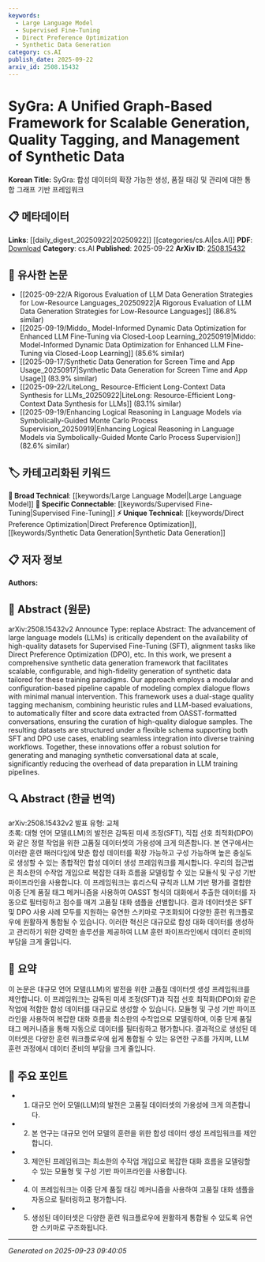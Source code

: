```yaml
---
keywords:
  - Large Language Model
  - Supervised Fine-Tuning
  - Direct Preference Optimization
  - Synthetic Data Generation
category: cs.AI
publish_date: 2025-09-22
arxiv_id: 2508.15432
---
```


<!-- KEYWORD_LINKING_METADATA:
{
  "processed_timestamp": "2025-09-23T09:40:05.670254",
  "vocabulary_version": "1.0",
  "selected_keywords": [
    "Large Language Model",
    "Supervised Fine-Tuning",
    "Direct Preference Optimization",
    "Synthetic Data Generation"
  ],
  "rejected_keywords": [],
  "similarity_scores": {
    "Large Language Model": 0.85,
    "Supervised Fine-Tuning": 0.8,
    "Direct Preference Optimization": 0.78,
    "Synthetic Data Generation": 0.82
  },
  "extraction_method": "AI_prompt_based",
  "budget_applied": true,
  "candidates_json": {
    "candidates": [
      {
        "surface": "Large Language Models",
        "canonical": "Large Language Model",
        "aliases": [
          "LLMs"
        ],
        "category": "broad_technical",
        "rationale": "Connects to a wide range of discussions on language model advancements and datasets.",
        "novelty_score": 0.3,
        "connectivity_score": 0.9,
        "specificity_score": 0.6,
        "link_intent_score": 0.85
      },
      {
        "surface": "Supervised Fine-Tuning",
        "canonical": "Supervised Fine-Tuning",
        "aliases": [
          "SFT"
        ],
        "category": "specific_connectable",
        "rationale": "Key process in adapting models, relevant to both existing and emerging techniques.",
        "novelty_score": 0.7,
        "connectivity_score": 0.75,
        "specificity_score": 0.8,
        "link_intent_score": 0.8
      },
      {
        "surface": "Direct Preference Optimization",
        "canonical": "Direct Preference Optimization",
        "aliases": [
          "DPO"
        ],
        "category": "unique_technical",
        "rationale": "A specific alignment task that is critical for model performance tuning.",
        "novelty_score": 0.8,
        "connectivity_score": 0.65,
        "specificity_score": 0.85,
        "link_intent_score": 0.78
      },
      {
        "surface": "Synthetic Data Generation",
        "canonical": "Synthetic Data Generation",
        "aliases": [
          "Data Synthesis"
        ],
        "category": "unique_technical",
        "rationale": "Central to the paper's framework, facilitating scalable data creation for model training.",
        "novelty_score": 0.75,
        "connectivity_score": 0.7,
        "specificity_score": 0.9,
        "link_intent_score": 0.82
      }
    ],
    "ban_list_suggestions": [
      "framework",
      "pipeline",
      "mechanism"
    ]
  },
  "decisions": [
    {
      "candidate_surface": "Large Language Models",
      "resolved_canonical": "Large Language Model",
      "decision": "linked",
      "scores": {
        "novelty": 0.3,
        "connectivity": 0.9,
        "specificity": 0.6,
        "link_intent": 0.85
      }
    },
    {
      "candidate_surface": "Supervised Fine-Tuning",
      "resolved_canonical": "Supervised Fine-Tuning",
      "decision": "linked",
      "scores": {
        "novelty": 0.7,
        "connectivity": 0.75,
        "specificity": 0.8,
        "link_intent": 0.8
      }
    },
    {
      "candidate_surface": "Direct Preference Optimization",
      "resolved_canonical": "Direct Preference Optimization",
      "decision": "linked",
      "scores": {
        "novelty": 0.8,
        "connectivity": 0.65,
        "specificity": 0.85,
        "link_intent": 0.78
      }
    },
    {
      "candidate_surface": "Synthetic Data Generation",
      "resolved_canonical": "Synthetic Data Generation",
      "decision": "linked",
      "scores": {
        "novelty": 0.75,
        "connectivity": 0.7,
        "specificity": 0.9,
        "link_intent": 0.82
      }
    }
  ]
}
-->

# SyGra: A Unified Graph-Based Framework for Scalable Generation, Quality Tagging, and Management of Synthetic Data

**Korean Title:** SyGra: 합성 데이터의 확장 가능한 생성, 품질 태깅 및 관리에 대한 통합 그래프 기반 프레임워크

## 📋 메타데이터

**Links**: [[daily_digest_20250922|20250922]] [[categories/cs.AI|cs.AI]]
**PDF**: [Download](https://arxiv.org/pdf/2508.15432.pdf)
**Category**: cs.AI
**Published**: 2025-09-22
**ArXiv ID**: [2508.15432](https://arxiv.org/abs/2508.15432)

## 🔗 유사한 논문
- [[2025-09-22/A Rigorous Evaluation of LLM Data Generation Strategies for Low-Resource Languages_20250922|A Rigorous Evaluation of LLM Data Generation Strategies for Low-Resource Languages]] (86.8% similar)
- [[2025-09-19/Middo_ Model-Informed Dynamic Data Optimization for Enhanced LLM Fine-Tuning via Closed-Loop Learning_20250919|Middo: Model-Informed Dynamic Data Optimization for Enhanced LLM Fine-Tuning via Closed-Loop Learning]] (85.6% similar)
- [[2025-09-17/Synthetic Data Generation for Screen Time and App Usage_20250917|Synthetic Data Generation for Screen Time and App Usage]] (83.9% similar)
- [[2025-09-22/LiteLong_ Resource-Efficient Long-Context Data Synthesis for LLMs_20250922|LiteLong: Resource-Efficient Long-Context Data Synthesis for LLMs]] (83.1% similar)
- [[2025-09-19/Enhancing Logical Reasoning in Language Models via Symbolically-Guided Monte Carlo Process Supervision_20250919|Enhancing Logical Reasoning in Language Models via Symbolically-Guided Monte Carlo Process Supervision]] (82.6% similar)

## 🏷️ 카테고리화된 키워드
**🧠 Broad Technical**: [[keywords/Large Language Model|Large Language Model]]
**🔗 Specific Connectable**: [[keywords/Supervised Fine-Tuning|Supervised Fine-Tuning]]
**⚡ Unique Technical**: [[keywords/Direct Preference Optimization|Direct Preference Optimization]], [[keywords/Synthetic Data Generation|Synthetic Data Generation]]

## 📋 저자 정보

**Authors:** 

## 📄 Abstract (원문)

arXiv:2508.15432v2 Announce Type: replace 
Abstract: The advancement of large language models (LLMs) is critically dependent on the availability of high-quality datasets for Supervised Fine-Tuning (SFT), alignment tasks like Direct Preference Optimization (DPO), etc. In this work, we present a comprehensive synthetic data generation framework that facilitates scalable, configurable, and high-fidelity generation of synthetic data tailored for these training paradigms. Our approach employs a modular and configuration-based pipeline capable of modeling complex dialogue flows with minimal manual intervention. This framework uses a dual-stage quality tagging mechanism, combining heuristic rules and LLM-based evaluations, to automatically filter and score data extracted from OASST-formatted conversations, ensuring the curation of high-quality dialogue samples. The resulting datasets are structured under a flexible schema supporting both SFT and DPO use cases, enabling seamless integration into diverse training workflows. Together, these innovations offer a robust solution for generating and managing synthetic conversational data at scale, significantly reducing the overhead of data preparation in LLM training pipelines.

## 🔍 Abstract (한글 번역)

arXiv:2508.15432v2 발표 유형: 교체  
초록: 대형 언어 모델(LLM)의 발전은 감독된 미세 조정(SFT), 직접 선호 최적화(DPO)와 같은 정렬 작업을 위한 고품질 데이터셋의 가용성에 크게 의존합니다. 본 연구에서는 이러한 훈련 패러다임에 맞춘 합성 데이터를 확장 가능하고 구성 가능하며 높은 충실도로 생성할 수 있는 종합적인 합성 데이터 생성 프레임워크를 제시합니다. 우리의 접근법은 최소한의 수작업 개입으로 복잡한 대화 흐름을 모델링할 수 있는 모듈식 및 구성 기반 파이프라인을 사용합니다. 이 프레임워크는 휴리스틱 규칙과 LLM 기반 평가를 결합한 이중 단계 품질 태그 메커니즘을 사용하여 OASST 형식의 대화에서 추출한 데이터를 자동으로 필터링하고 점수를 매겨 고품질 대화 샘플을 선별합니다. 결과 데이터셋은 SFT 및 DPO 사용 사례 모두를 지원하는 유연한 스키마로 구조화되어 다양한 훈련 워크플로우에 원활하게 통합될 수 있습니다. 이러한 혁신은 대규모로 합성 대화 데이터를 생성하고 관리하기 위한 강력한 솔루션을 제공하여 LLM 훈련 파이프라인에서 데이터 준비의 부담을 크게 줄입니다.

## 📝 요약

이 논문은 대규모 언어 모델(LLM)의 발전을 위한 고품질 데이터셋 생성 프레임워크를 제안합니다. 이 프레임워크는 감독된 미세 조정(SFT)과 직접 선호 최적화(DPO)와 같은 작업에 적합한 합성 데이터를 대규모로 생성할 수 있습니다. 모듈형 및 구성 기반 파이프라인을 사용하여 복잡한 대화 흐름을 최소한의 수작업으로 모델링하며, 이중 단계 품질 태그 메커니즘을 통해 자동으로 데이터를 필터링하고 평가합니다. 결과적으로 생성된 데이터셋은 다양한 훈련 워크플로우에 쉽게 통합될 수 있는 유연한 구조를 가지며, LLM 훈련 과정에서 데이터 준비의 부담을 크게 줄입니다.

## 🎯 주요 포인트

- 1. 대규모 언어 모델(LLM)의 발전은 고품질 데이터셋의 가용성에 크게 의존합니다.
- 2. 본 연구는 대규모 언어 모델의 훈련을 위한 합성 데이터 생성 프레임워크를 제안합니다.
- 3. 제안된 프레임워크는 최소한의 수작업 개입으로 복잡한 대화 흐름을 모델링할 수 있는 모듈형 및 구성 기반 파이프라인을 사용합니다.
- 4. 이 프레임워크는 이중 단계 품질 태깅 메커니즘을 사용하여 고품질 대화 샘플을 자동으로 필터링하고 평가합니다.
- 5. 생성된 데이터셋은 다양한 훈련 워크플로우에 원활하게 통합될 수 있도록 유연한 스키마로 구조화됩니다.


---

*Generated on 2025-09-23 09:40:05*